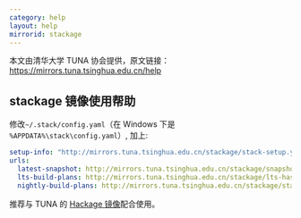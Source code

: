 ```yaml
---
category: help
layout: help
mirrorid: stackage
---
```


本文由清华大学 TUNA 协会提供，原文链接：<https://mirrors.tuna.tsinghua.edu.cn/help>


## stackage 镜像使用帮助

修改`~/.stack/config.yaml`（在 Windows 下是 `%APPDATA%\stack\config.yaml`）, 加上:

```yaml
setup-info: "http://mirrors.tuna.tsinghua.edu.cn/stackage/stack-setup.yaml"
urls:
  latest-snapshot: http://mirrors.tuna.tsinghua.edu.cn/stackage/snapshots.json
  lts-build-plans: http://mirrors.tuna.tsinghua.edu.cn/stackage/lts-haskell/
  nightly-build-plans: http://mirrors.tuna.tsinghua.edu.cn/stackage/stackage-nightly/
```

推荐与 TUNA 的 [Hackage 镜像](https://mirrors.tuna.tsinghua.edu.cn/help/hackage/)配合使用。
